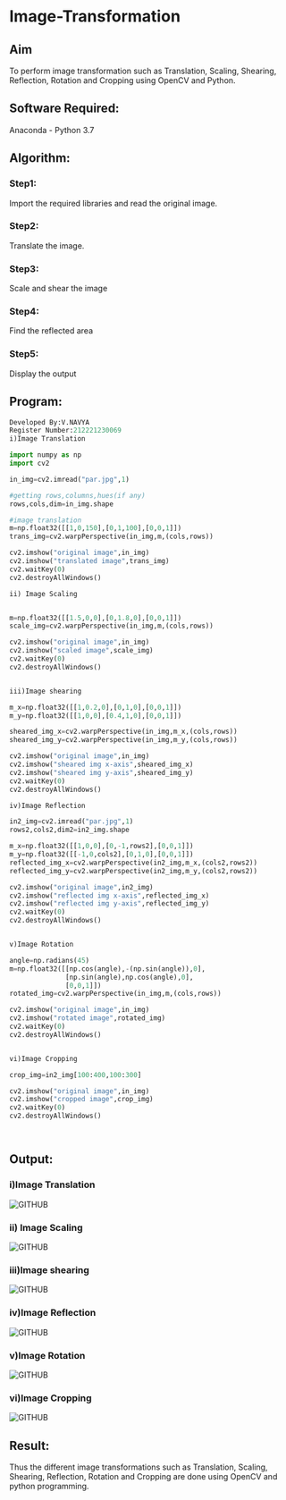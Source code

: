 # Image-Transformation
## Aim
To perform image transformation such as Translation, Scaling, Shearing, Reflection, Rotation and Cropping using OpenCV and Python.

## Software Required:
Anaconda - Python 3.7

## Algorithm:
### Step1:

Import the required libraries and read the original image.

### Step2:

Translate the image.
### Step3:

Scale and shear the image

### Step4:

Find the reflected area

### Step5:

Display the output

## Program:
```python
Developed By:V.NAVYA
Register Number:212221230069
i)Image Translation

import numpy as np
import cv2

in_img=cv2.imread("par.jpg",1)

#getting rows,columns,hues(if any)
rows,cols,dim=in_img.shape

#image translation
m=np.float32([[1,0,150],[0,1,100],[0,0,1]])
trans_img=cv2.warpPerspective(in_img,m,(cols,rows))

cv2.imshow("original image",in_img)
cv2.imshow("translated image",trans_img)
cv2.waitKey(0)
cv2.destroyAllWindows()

ii) Image Scaling


m=np.float32([[1.5,0,0],[0,1.8,0],[0,0,1]])
scale_img=cv2.warpPerspective(in_img,m,(cols,rows))

cv2.imshow("original image",in_img)
cv2.imshow("scaled image",scale_img)
cv2.waitKey(0)
cv2.destroyAllWindows()


iii)Image shearing

m_x=np.float32([[1,0.2,0],[0,1,0],[0,0,1]])
m_y=np.float32([[1,0,0],[0.4,1,0],[0,0,1]])

sheared_img_x=cv2.warpPerspective(in_img,m_x,(cols,rows))
sheared_img_y=cv2.warpPerspective(in_img,m_y,(cols,rows))

cv2.imshow("original image",in_img)
cv2.imshow("sheared img x-axis",sheared_img_x)
cv2.imshow("sheared img y-axis",sheared_img_y)
cv2.waitKey(0)
cv2.destroyAllWindows()

iv)Image Reflection

in2_img=cv2.imread("par.jpg",1)
rows2,cols2,dim2=in2_img.shape

m_x=np.float32([[1,0,0],[0,-1,rows2],[0,0,1]])
m_y=np.float32([[-1,0,cols2],[0,1,0],[0,0,1]])
reflected_img_x=cv2.warpPerspective(in2_img,m_x,(cols2,rows2))
reflected_img_y=cv2.warpPerspective(in2_img,m_y,(cols2,rows2))

cv2.imshow("original image",in2_img)
cv2.imshow("reflected img x-axis",reflected_img_x)
cv2.imshow("reflected img y-axis",reflected_img_y)
cv2.waitKey(0)
cv2.destroyAllWindows()


v)Image Rotation

angle=np.radians(45)
m=np.float32([[np.cos(angle),-(np.sin(angle)),0],
              [np.sin(angle),np.cos(angle),0],
              [0,0,1]])
rotated_img=cv2.warpPerspective(in_img,m,(cols,rows))

cv2.imshow("original image",in_img)
cv2.imshow("rotated image",rotated_img)
cv2.waitKey(0)
cv2.destroyAllWindows()


vi)Image Cropping

crop_img=in2_img[100:400,100:300]

cv2.imshow("original image",in_img)
cv2.imshow("cropped image",crop_img)
cv2.waitKey(0)
cv2.destroyAllWindows()




```
## Output:
### i)Image Translation


![GITHUB](a4.png)

### ii) Image Scaling

![GITHUB](a5.png)


### iii)Image shearing

![GITHUB](a.png)


### iv)Image Reflection

![GITHUB](a1.png)



### v)Image Rotation

![GITHUB](a3.png)



### vi)Image Cropping


![GITHUB](a2.png)




## Result: 

Thus the different image transformations such as Translation, Scaling, Shearing, Reflection, Rotation and Cropping are done using OpenCV and python programming.
